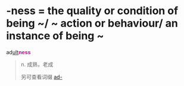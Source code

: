 # -ness = the quality or condition of being ~/ ~ action or behaviour/ an instance of being ~

ad[ult](_ult_.md)<b style="color: #C71585;">ness</b>
> n. 成熟，老成
>
> 另可查看词缀 [ad-](ad-.md)
